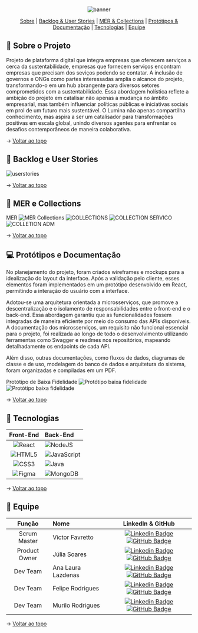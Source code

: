 <br id="topo">
<div align="center">
  
![banner](https://i.imgur.com/hHtjEmX.png)

</div>

<p align="center">
    <a href="#sobre">Sobre</a>  |  
    <a href="#backlog">Backlog & User Stories</a>  |  
    <a href="#mer">MER & Collections</a>  |  
    <a href="#prototipos">Protótipos & Documentação</a>  |  
    <a href="#tecnologias">Tecnologias</a>  |  
    <a href="#equipe">Equipe</a>
</p>

<span id="sobre">
  
## :page_facing_up: Sobre o Projeto
  Projeto de plataforma digital que integra empresas que oferecem serviços a cerca da sustentabilidade, empresas que fornecem serviços encontram empresas que precisam dos seviços podendo se contatar. A inclusão de governos e ONGs como partes interessadas amplia o alcance do projeto, transformando-o em um hub abrangente para diversos setores comprometidos com a sustentabilidade. Essa abordagem holística  reflete a ambição do projeto em catalisar não apenas a mudança no âmbito empresarial, mas também influenciar políticas públicas e iniciativas sociais em prol de um futuro mais sustentável. O Lumina não apenas compartilha conhecimento, mas aspira a ser um catalisador para transformações positivas em escala global, unindo diversos agentes para enfrentar os desafios contemporâneos de maneira colaborativa.

→ [Voltar ao topo](#topo)

<span id="backlog">
  
## :dart: Backlog e User Stories
![userstories](https://i.imgur.com/filHyZW.png)

→ [Voltar ao topo](#topo)

<span id="mer">
  
## :bookmark_tabs: MER e Collections
MER
![MER](https://i.imgur.com/FSLNTdy.png)
Collections
![COLLECTIONS](https://i.imgur.com/oxN61W7.png)
![COLLECTION SERVICO](https://i.imgur.com/ri2PXKC.png)
![COLLETION ADM](https://i.imgur.com/R8q5qvu.png)

→ [Voltar ao topo](#topo)

<span id="prototipos">

## 💻 Protótipos e Documentação
  No planejamento do projeto, foram criados wireframes e mockups para a idealização do layout da interface. Após a validação pelo cliente, esses elementos foram implementados em um protótipo desenvolvido em React, permitindo a interação do usuário com a interface.
  
  Adotou-se uma arquitetura orientada a microsserviços, que promove a descentralização e o isolamento de responsabilidades entre o front-end e o back-end. Essa abordagem garantiu que as funcionalidades fossem integradas de maneira eficiente por meio do consumo das APIs disponíveis. A documentação dos microsserviços, um requisito não funcional essencial para o projeto, foi realizada ao longo de todo o desenvolvimento utilizando ferramentas como Swagger e readmes nos repositórios, mapeando detalhadamente os endpoints de cada API.
  
  Além disso, outras documentações, como fluxos de dados, diagramas de classe e de uso, modelagem do banco de dados e arquitetura do sistema, foram organizadas e compiladas em um PDF.

Protótipo de Baixa Fidelidade
![Protótipo baixa fidelidade](https://imgur.com/KiKMx8i.png)
![Protótipo baixa fidelidade](https://imgur.com/7bkj4Px.png)

→ [Voltar ao topo](#topo)

<span id="tecnologias">

## :open_file_folder: Tecnologias

|    Front-End     |     Back-End     | 
| :-----------: | :------------------------------------ | 
| ![React](https://img.shields.io/badge/React-20232A?style=for-the-badge&logo=react&logoColor=61DAFB) | 	![NodeJS](https://img.shields.io/badge/node.js-6DA55F?style=for-the-badge&logo=node.js&logoColor=white) |
| ![HTML5](https://img.shields.io/badge/html5-%23E34F26.svg?style=for-the-badge&logo=html5&logoColor=white) | ![JavaScript](https://img.shields.io/badge/JavaScript-F7DF1E?style=for-the-badge&logo=javascript&logoColor=white) |
| 	![CSS3](https://img.shields.io/badge/css3-%231572B6.svg?style=for-the-badge&logo=css3&logoColor=white) | 	![Java](https://img.shields.io/badge/java-%23ED8B00.svg?style=for-the-badge&logo=openjdk&logoColor=white) |
|   ![Figma](https://img.shields.io/badge/figma-%23F24E1E.svg?style=for-the-badge&logo=figma&logoColor=white)   | ![MongoDB](https://img.shields.io/badge/MongoDB-%234ea94b.svg?style=for-the-badge&logo=mongodb&logoColor=white) |

→ [Voltar ao topo](#topo)

<span id="equipe">

## :busts_in_silhouette: Equipe

|    Função     | Nome                                  |                                                                                                                                                      LinkedIn & GitHub                                                                                                                                                      |
| :-----------: | :------------------------------------ | :-------------------------------------------------------------------------------------------------------------------------------------------------------------------------------------------------------------------------------------------------------------------------------------------------------------------------: |
| Scrum Master | Victor Favretto           |     [![Linkedin Badge](https://img.shields.io/badge/Linkedin-blue?style=flat-square&logo=Linkedin&logoColor=white)](-) [![GitHub Badge](https://img.shields.io/badge/GitHub-111217?style=flat-square&logo=github&logoColor=white)](https://www.github.com/vfavretto)              |
| Product Owner  | Júlia Soares |      [![Linkedin Badge](https://img.shields.io/badge/Linkedin-blue?style=flat-square&logo=Linkedin&logoColor=white)](https://www.linkedin.com/in/julia-soares/) [![GitHub Badge](https://img.shields.io/badge/GitHub-111217?style=flat-square&logo=github&logoColor=white)](https://www.github.com/julinhaarte)     |
|   Dev Team    | Ana Laura Lazdenas               |         [![Linkedin Badge](https://img.shields.io/badge/Linkedin-blue?style=flat-square&logo=Linkedin&logoColor=white)](x) [![GitHub Badge](https://img.shields.io/badge/GitHub-111217?style=flat-square&logo=github&logoColor=white)](https://github.com/ablazd)        |
|   Dev Team    | Felipe Rodrigues                  |         [![Linkedin Badge](https://img.shields.io/badge/Linkedin-blue?style=flat-square&logo=Linkedin&logoColor=white)](x) [![GitHub Badge](https://img.shields.io/badge/GitHub-111217?style=flat-square&logo=github&logoColor=white)](https://github.com/felipe6san)        |
|   Dev Team    | Murilo Rodrigues                |   [![Linkedin Badge](https://img.shields.io/badge/Linkedin-blue?style=flat-square&logo=Linkedin&logoColor=white)](x) [![GitHub Badge](https://img.shields.io/badge/GitHub-111217?style=flat-square&logo=github&logoColor=white)](https://github.com/Zan-Kir)   |

→ [Voltar ao topo](#topo)
